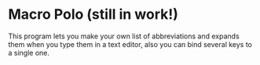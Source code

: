 # Macro Polo (still in work!)
This program lets you make your own list of abbreviations and expands them when you type them in a text editor, also you can bind several keys to a single one.
